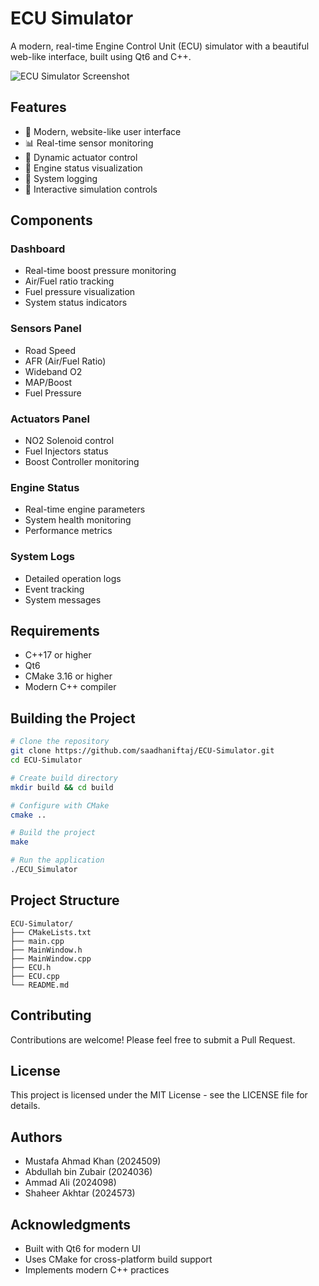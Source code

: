 # ECU Simulator

A modern, real-time Engine Control Unit (ECU) simulator with a beautiful web-like interface, built using Qt6 and C++.

![ECU Simulator Screenshot](screenshots/main.png)

## Features

- 🎨 Modern, website-like user interface
- 📊 Real-time sensor monitoring
- 🔄 Dynamic actuator control
- 🚗 Engine status visualization
- 📝 System logging
- 🎯 Interactive simulation controls

## Components

### Dashboard
- Real-time boost pressure monitoring
- Air/Fuel ratio tracking
- Fuel pressure visualization
- System status indicators

### Sensors Panel
- Road Speed
- AFR (Air/Fuel Ratio)
- Wideband O2
- MAP/Boost
- Fuel Pressure

### Actuators Panel
- NO2 Solenoid control
- Fuel Injectors status
- Boost Controller monitoring

### Engine Status
- Real-time engine parameters
- System health monitoring
- Performance metrics

### System Logs
- Detailed operation logs
- Event tracking
- System messages

## Requirements

- C++17 or higher
- Qt6
- CMake 3.16 or higher
- Modern C++ compiler

## Building the Project

```bash
# Clone the repository
git clone https://github.com/saadhaniftaj/ECU-Simulator.git
cd ECU-Simulator

# Create build directory
mkdir build && cd build

# Configure with CMake
cmake ..

# Build the project
make

# Run the application
./ECU_Simulator
```

## Project Structure

```
ECU-Simulator/
├── CMakeLists.txt
├── main.cpp
├── MainWindow.h
├── MainWindow.cpp
├── ECU.h
├── ECU.cpp
└── README.md
```

## Contributing

Contributions are welcome! Please feel free to submit a Pull Request.

## License

This project is licensed under the MIT License - see the LICENSE file for details.

## Authors

- Mustafa Ahmad Khan (2024509)
- Abdullah bin Zubair (2024036)
- Ammad Ali (2024098)
- Shaheer Akhtar (2024573)

## Acknowledgments

- Built with Qt6 for modern UI
- Uses CMake for cross-platform build support
- Implements modern C++ practices 